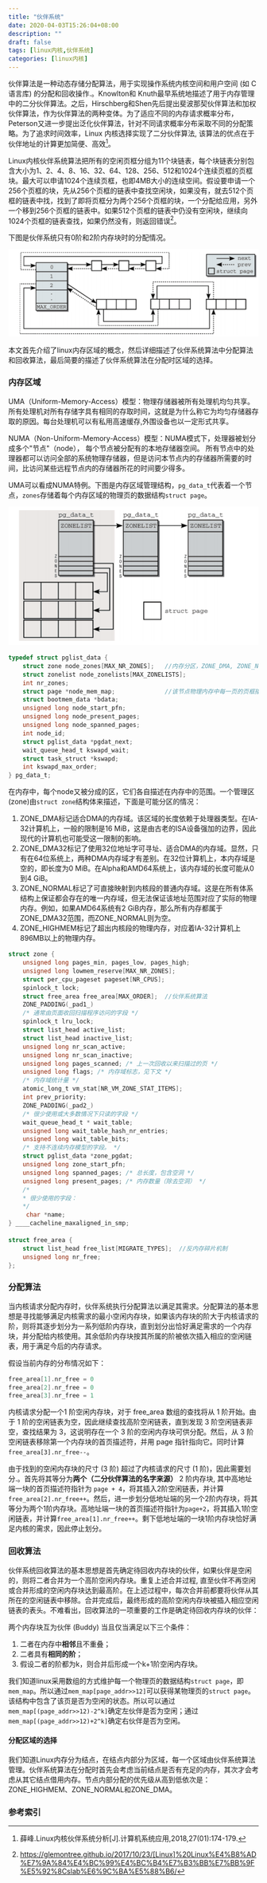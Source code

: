 ```yaml
---
title: "伙伴系统"
date: 2020-04-03T15:26:04+08:00
description: ""
draft: false
tags: [linux内核,伙伴系统]
categories: [linux内核] 
---
```


伙伴算法是一种动态存储分配算法，用于实现操作系统内核空间和用户空间 (如 C 语言库) 的分配和回收操作.。Knowlton和 Knuth最早系统地描述了用于内存管理中的二分伙伴算法。之后，Hirschberg和Shen先后提出斐波那契伙伴算法和加权伙伴算法，作为伙伴算法的两种变体。为了适应不同的内存请求概率分布，Peterson又进一步提出泛化伙伴算法，针对不同请求概率分布采取不同的分配策略。为了追求时间效率，Linux 内核选择实现了二分伙伴算法, 该算法的优点在于伙伴地址的计算更加简便、高效[^1]。

Linux内核伙伴系统算法把所有的空闲页框分组为11个块链表，每个块链表分别包含大小为1、2、4、8、16、32、64、128、256、512和1024个连续页框的页框块。最大可以申请1024个连续页框，也即4MB大小的连续空间。假设要申请一个256个页框的块，先从256个页框的链表中查找空闲块，如果没有，就去512个页框的链表中找，找到了即将页框分为两个256个页框的块，一个分配给应用，另外一个移到256个页框的链表中。如果512个页框的链表中仍没有空闲块，继续向1024个页框的链表查找，如果仍然没有，则返回错误[^2]。

下图是伙伴系统只有0阶和2阶内存块时的分配情况。

![image-20200403231746644](../../../static/img/image-20200403231746644.png)

本文首先介绍了linux内存区域的概念，然后详细描述了伙伴系统算法中分配算法和回收算法，最后简要的描述了伙伴系统算法在分配时区域的选择。

### 内存区域

UMA（Uniform-Memory-Access）模型：物理存储器被所有处理机均匀共享。所有处理机对所有存储字具有相同的存取时间，这就是为什么称它为均匀存储器存取的原因。每台处理机可以有私用高速缓存,外围设备也以一定形式共享。

NUMA（Non-Uniform-Memory-Access）模型：NUMA模式下，处理器被划分成多个"节点"（node）， 每个节点被分配有的本地存储器空间。 所有节点中的处理器都可以访问全部的系统物理存储器，但是访问本节点内的存储器所需要的时间，比访问某些远程节点内的存储器所花的时间要少得多。

UMA可以看成NUMA特例。下图是内存区域管理结构，`pg_data_t`代表着一个节点，`zones`存储着每个内存区域的物理页的数据结构`struct page`。

![image-20200403225121981](../../../static/img/image-20200403225121981.png)

```c
typedef struct pglist_data { 
    struct zone node_zones[MAX_NR_ZONES]; 	//内存分区，ZONE_DMA, ZONE_NORMAL, ZONE_HIGHMEM
    struct zonelist node_zonelists[MAX_ZONELISTS];
    int nr_zones; 
    struct page *node_mem_map; 				//该节点物理内存中每一页的页框描述符
    struct bootmem_data *bdata; 
    unsigned long node_start_pfn; 
    unsigned long node_present_pages;  
    unsigned long node_spanned_pages;  
    int node_id; 
    struct pglist_data *pgdat_next; 
    wait_queue_head_t kswapd_wait; 
    struct task_struct *kswapd; 
    int kswapd_max_order; 
} pg_data_t;
```

在内存中，每个node又被分成的区，它们各自描述在内存中的范围。一个管理区(zone)由`struct zone`结构体来描述，下面是可能分区的情况：

1. ZONE_DMA标记适合DMA的内存域。该区域的长度依赖于处理器类型。在IA-32计算机上，一般的限制是16 MiB，这是由古老的ISA设备强加的边界，因此现代的计算机也可能受这一限制的影响。
2. ZONE_DMA32标记了使用32位地址字可寻址、适合DMA的内存域。显然，只有在64位系统上，两种DMA内存域才有差别。在32位计算机上，本内存域是空的，即长度为0 MiB。在Alpha和AMD64系统上，该内存域的长度可能从0到4 GiB。 
3. ZONE_NORMAL标记了可直接映射到内核段的普通内存域。这是在所有体系结构上保证都会存在的唯一内存域，但无法保证该地址范围对应了实际的物理内存。例如，如果AMD64系统有2 GiB内存，那么所有内存都属于ZONE_DMA32范围，而ZONE_NORMAL则为空。
4. ZONE_HIGHMEM标记了超出内核段的物理内存，对应着IA-32计算机上896MB以上的物理内存。

```c
struct zone {
    unsigned long pages_min, pages_low, pages_high; 
    unsigned long lowmem_reserve[MAX_NR_ZONES]; 
    struct per_cpu_pageset pageset[NR_CPUS]; 
    spinlock_t lock; 
    struct free_area free_area[MAX_ORDER];	//伙伴系统算法
    ZONE_PADDING(_pad1_) 
    /* 通常由页面收回扫描程序访问的字段 */ 
    spinlock_t lru_lock; 
    struct list_head active_list; 
    struct list_head inactive_list; 
    unsigned long nr_scan_active; 
    unsigned long nr_scan_inactive; 
    unsigned long pages_scanned; /* 上一次回收以来扫描过的页 */ 
    unsigned long flags; /* 内存域标志，见下文 */ 
    /* 内存域统计量 */ 
    atomic_long_t vm_stat[NR_VM_ZONE_STAT_ITEMS]; 
    int prev_priority; 
    ZONE_PADDING(_pad2_) 
    /* 很少使用或大多数情况下只读的字段 */ 
    wait_queue_head_t * wait_table;
    unsigned long wait_table_hash_nr_entries; 
    unsigned long wait_table_bits; 
    /* 支持不连续内存模型的字段。 */ 
    struct pglist_data *zone_pgdat;
    unsigned long zone_start_pfn; 
    unsigned long spanned_pages; /* 总长度，包含空洞 */ 
    unsigned long present_pages; /* 内存数量（除去空洞） */ 
    /* 
    * 很少使用的字段：
    */ 
     char *name;
} ____cacheline_maxaligned_in_smp;

struct free_area { 
	struct list_head free_list[MIGRATE_TYPES]; 	//反内存碎片机制
	unsigned long nr_free; 						
};
```

### 分配算法

当内核请求分配内存时，伙伴系统执行分配算法以满足其需求。分配算法的基本思想是寻找能够满足内核需求的最小空闲内存块，如果该内存块的阶大于内核请求的阶，则将其逐步划分为一系列低阶内存块，直到划分出恰好满足需求的一个内存块，并分配给内核使用。其余低阶内存块按其所属的阶被依次插入相应的空闲链表，用于满足今后的内存请求。

假设当前内存的分布情况如下：

```c
free_area[1].nr_free = 0
free_area[2].nr_free = 0
free_area[3].nr_free = 1
```

内核请求分配一个1 阶空闲内存块，对于 free_area 数组的查找将从 1 阶开始。由于 1 阶的空闲链表为空，因此继续查找高阶空闲链表，直到发现 3 阶空闲链表非空，查找结果为 3，这说明存在一个 3 阶的空闲内存块可供分配。然后，从 3 阶空闲链表移除第一个内存块的首页描述符，并用 page 指针指向它。同时计算 `free_area[3].nr_free--`。

由于找到的空闲内存块的尺寸 (3 阶) 超过了内核请求的尺寸 (1 阶)，因此需要划分.。首先将其等分为**两个（二分伙伴算法的名字来源）** 2 阶内存块, 其中高地址端一块的首页描述符指针为 `page + 4`，将其插入2阶空闲链表，并计算`free_area[2].nr_free++`。然后，进一步划分低地址端的另一个2阶内存块，将其等分为两个1阶内存块。高地址端一块的首页描述符指针为`page+2`，将其插入1阶空闲链表，并计算`free_area[1].nr_free++`。剩下低地址端的一块1阶内存块恰好满足内核的需求，因此停止划分。

### 回收算法

伙伴系统回收算法的基本思想是首先确定待回收内存块的伙伴，如果伙伴是空闲的，则将二者合并为一个高阶空闲内存块。重复上述合并过程, 直至伙伴不再空闲或合并形成的空闲内存块达到最高阶。在上述过程中，每次合并前都要将伙伴从其所在的空闲链表中移除。合并完成后，最终形成的高阶空闲内存块被插入相应空闲链表的表头。不难看出，回收算法的一项重要的工作是确定待回收内存块的伙伴：

两个内存块互为伙伴 (Buddy) 当且仅当满足以下三个条件：

1. 二者在内存中**相邻**且不重叠；
2. 二者具有**相同的阶**；
3. 假设二者的阶都为k，则合并后形成一个k+1阶空闲内存块。

我们知道linux采用数组的方式维护每一个物理页的数据结构`struct page`，即`mem_map`。所以通过`mem_map[page_addr>>12]`可以获得某物理页的`struct page`。该结构中包含了该页是否为空闲的状态。所以可以通过`mem_map[(page_addr>>12)-2^k]`确定左伙伴是否为空闲；通过`mem_map[(page_addr>>12)+2^k]`确定右伙伴是否为空闲。

#### 分配区域的选择

我们知道Linux内存分为结点，在结点内部分为区域，每一个区域由伙伴系统算法管理。伙伴系统算法在分配时首先会考虑当前结点是否有充足的内存，其次才会考虑从其它结点借用内存。节点内部分配的优先级从高到低依次是：ZONE_HIGHMEM、ZONE_NORMAL和ZONE_DMA。

### 参考索引

[^1]: 薛峰.Linux内核伙伴系统分析[J].计算机系统应用,2018,27(01):174-179.
[^2]: https://glemontree.github.io/2017/10/23/[Linux]%20Linux%E4%B8%AD%E7%9A%84%E4%BC%99%E4%BC%B4%E7%B3%BB%E7%BB%9F%E5%92%8Cslab%E6%9C%BA%E5%88%B6/